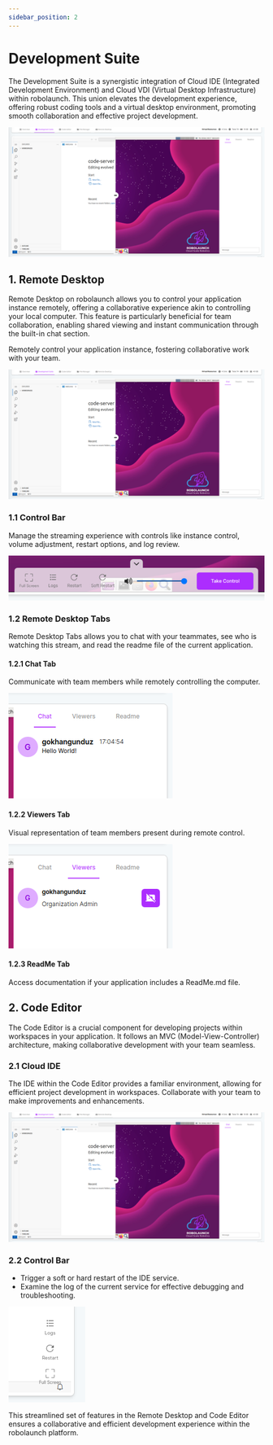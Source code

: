 ```yaml
---
sidebar_position: 2
---
```


# Development Suite
The Development Suite is a synergistic integration of Cloud IDE (Integrated Development Environment) and Cloud VDI (Virtual Desktop Infrastructure) within robolaunch. This union elevates the development experience, offering robust coding tools and a virtual desktop environment, promoting smooth collaboration and effective project development.

![Remote Desktop allows you to remotely control the instance created for your application as if you were controlling your own computer.](./img/dev-suite.png)

## 1. Remote Desktop

Remote Desktop on robolaunch allows you to control your application instance remotely, offering a collaborative experience akin to controlling your local computer. This feature is particularly beneficial for team collaboration, enabling shared viewing and instant communication through the built-in chat section.

Remotely control your application instance, fostering collaborative work with your team.

![Remote Desktop allows you to remotely control the instance created for your application as if you were controlling your own computer.](./img/dev-suite.png)

### 1.1 Control Bar
Manage the streaming experience with controls like instance control, volume adjustment, restart options, and log review. 

![Remote Desktop allows you to remotely control the instance created for your application as if you were controlling your own computer.](./img/vdi-control.png)

### 1.2 Remote Desktop Tabs

Remote Desktop Tabs allows you to chat with your teammates, see who is watching this stream, and read the readme file of the current application.

#### 1.2.1 Chat Tab
Communicate with team members while remotely controlling the computer.

![It is a tab that allows you to talk to your teammates while controlling the computer remotely.](./img/vdi-chat.png)

#### 1.2.2 Viewers Tab
Visual representation of team members present during remote control.

![This is the tab where you can see who is here when you control the computer remotely with your teammates.](./img/vdi-viewers.png)

#### 1.2.3 ReadMe Tab

Access documentation if your application includes a ReadMe.md file.

## 2. Code Editor

The Code Editor is a crucial component for developing projects within workspaces in your application. It follows an MVC (Model-View-Controller) architecture, making collaborative development with your team seamless.

### 2.1 Cloud IDE
The IDE within the Code Editor provides a familiar environment, allowing for efficient project development in workspaces. Collaborate with your team to make improvements and enhancements.

![Code editor allows you to develop your projects in workspaces in your application. It is no different from MVC.](./img/dev-suite.png)

### 2.2 Control Bar
- Trigger a soft or hard restart of the IDE service.
- Examine the log of the current service for effective debugging and troubleshooting.

![Control Bar](./img/code-editor-bar.png)

This streamlined set of features in the Remote Desktop and Code Editor ensures a collaborative and efficient development experience within the robolaunch platform.